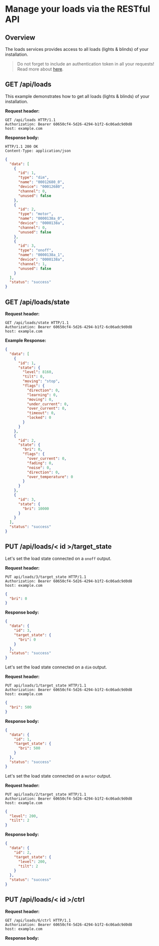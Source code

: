 # Manage your loads via the RESTful API

## Overview

The loads services provides access to all loads (lights & blinds) of your installation.

 > Do not forget to include an authentication token in all your requests! Read more about [here](./authentication.md).

## GET /api/loads

This example demonstrates how to get all loads (lights & blinds) of your installation.

**Request header:**
``` http
GET /api/loads HTTP/1.1
Authorization: Bearer 60650cf4-5d26-4294-b1f2-6c06adc9d0d8
host: example.com
```

**Response body:**
``` http
HTTP/1.1 200 OK
Content-Type: application/json
```

``` json
{
  "data": [
    {
      "id": 1,
      "type": "dim",
      "name": "00012680_0",
      "device": "00012680",
      "channel": 0,
      "unused": false
    },
    {
      "id": 2,
      "type": "motor",
      "name": "0000138a_0",
      "device": "0000138a",
      "channel": 0,
      "unused": false
    },
    {
      "id": 3,
      "type": "onoff",
      "name": "0000138a_1",
      "device": "0000138a",
      "channel": 1,
      "unused": false
    }
  ],
  "status": "success"
}
```


## GET /api/loads/state

**Request header:**
``` http
GET /api/loads/state HTTP/1.1
Authorization: Bearer 60650cf4-5d26-4294-b1f2-6c06adc9d0d8
host: example.com
```

**Example Response:**
``` json
{
  "data": [
    {
      "id": 1,
      "state": {
        "level": 8160,
        "tilt": 0,
        "moving": "stop",
        "flags": {
          "direction": 0,
          "learning": 0,
          "moving": 0,
          "under_current": 0,
          "over_current": 0,
          "timeout": 0,
          "locked": 0
        }
      }
    },
    {
      "id": 2,
      "state": {
        "bri": 0,
        "flags": {
          "over_current": 0,
          "fading": 0,
          "noise": 0,
          "direction": 0,
          "over_temperature": 0
        }
      }
    },
    {
      "id": 3,
      "state": {
        "bri": 10000
      }
    }
  ],
  "status": "success"
}
```

## PUT /api/loads/< id >/target_state

Let's set the load state connected on a `onoff` output.

**Request header:**
``` http
PUT api/loads/3/target_state HTTP/1.1
Authorization: Bearer 60650cf4-5d26-4294-b1f2-6c06adc9d0d8
host: example.com
```
``` json
{
  "bri": 0
}
```

**Response body:**
``` json
{
  "data": {
    "id": 3,
    "target_state": {
      "bri": 0
    }
  },
  "status": "success"
}
```

Let's set the load state connected on a `dim` output.

**Request header:**
``` http
PUT api/loads/1/target_state HTTP/1.1
Authorization: Bearer 60650cf4-5d26-4294-b1f2-6c06adc9d0d8
host: example.com
```
``` json
{
  "bri": 500
}
```

**Response body:**
``` json
{
  "data": {
    "id": 1,
    "target_state": {
      "bri": 500
    }
  },
  "status": "success"
}
```

Let's set the load state connected on a `motor` output.

**Request header:**
``` http
PUT api/loads/2/target_state HTTP/1.1
Authorization: Bearer 60650cf4-5d26-4294-b1f2-6c06adc9d0d8
host: example.com
```
``` json
{
  "level": 200,
  "tilt": 2
}
```

**Response body:**
``` json
{
  "data": {
    "id": 2,
    "target_state": {
      "level": 200,
      "tilt": 2
    }
  },
  "status": "success"
}
```


## PUT /api/loads/< id >/ctrl

**Request header:**
``` http
GET /api/loads/6/ctrl HTTP/1.1
Authorization: Bearer 60650cf4-5d26-4294-b1f2-6c06adc9d0d8
host: example.com
```

**Response body:**
``` json

```
